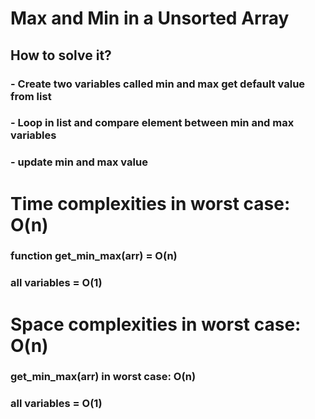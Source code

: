 # Max and Min in a Unsorted Array
## How to solve it?
### - Create two variables called min and max get default value from list
### - Loop in list and compare element between min and max variables
### - update min and max value


# Time complexities in worst case: O(n)
### function get_min_max(arr) = O(n)
### all variables = O(1)

# Space complexities in worst case: O(n)
### get_min_max(arr) in worst case: O(n)
### all variables = O(1)